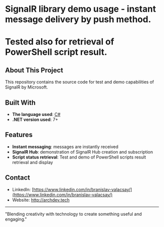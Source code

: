 # SignalR library demo usage - instant message delivery by push method.
# Tested also for retrieval of PowerShell script result.

## About This Project

This repository contains the source code for test and demo capabilities of SignalR by Microsoft.
## Built With

- **The language used**: [C#](https://dotnet.microsoft.com/en-us/apps/aspnet/web-apps)
- **.NET version used**: 7+

## Features

- **Instant messaging**: messages are instantly received
- **SignalR Hub**: demonstration of SignalR Hub creation and subscription
- **Script status retrieval**: Test and demo of PowerShell scripts result retrieval and display
  
## Contact

- LinkedIn: [https://www.linkedin.com/in/branislav-valacsay/](https://www.linkedin.com/in/branislav-valacsay/)
- Website: http://archdev.tech

---

"Blending creativity with technology to create something useful and engaging."
